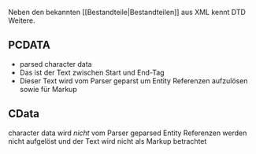 Neben den bekannten [[Bestandteile|Bestandteilen]] aus XML kennt DTD Weitere.

## PCDATA
- parsed character data
- Das ist der Text zwischen Start und End-Tag
- Dieser Text wird vom Parser geparst um Entity Referenzen aufzulösen sowie für Markup

## CData
character data
wird *nicht* vom Parser geparsed
Entity Referenzen werden nicht aufgelöst und der Text wird nicht als Markup betrachtet